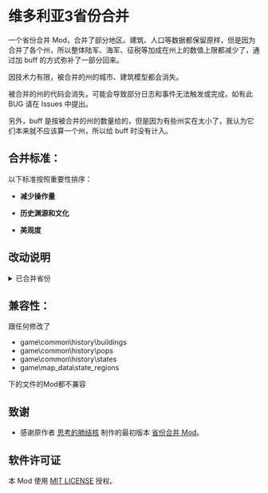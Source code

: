 # 维多利亚3省份合并

一个省份合并 Mod，合并了部分地区。建筑、人口等数据都保留原样，但是因为合并了各个州，所以整体陆军、海军、征税等加成在州上的数值上限都减少了，通过加 buff 的方式弥补了一部分回来。

因技术力有限，被合并的州的城市、建筑模型都会消失。

被合并的州的代码会消失，可能会导致部分日志和事件无法触发或完成，如有此 BUG 请在 Issues 中提出。 

另外，buff 是按被合并的州的数量给的，但是因为有些州实在太小了，我认为它们本来就不应该算一个州，所以给 buff 时没有计入。

## 合并标准：

以下标准按照重要性排序：

- **减少操作量**

- **历史渊源和文化**

- **美观度**

## 改动说明

<details>

<summary>已合并省份</summary>

</details>

## 兼容性：

跟任何修改了
- game\common\history\buildings
- game\common\history\pops
- game\common\history\states
- game\map_data\state_regions

下的文件的Mod都不兼容

## 致谢

* 感谢原作者 [思考的肺结核](https://steamcommunity.com/profiles/76561198104682926) 制作的最初版本 [省份合并 Mod](https://steamcommunity.com/sharedfiles/filedetails/?id=3254683348)。

## 软件许可证

本 Mod 使用 [MIT LICENSE](LICENSE) 授权。
